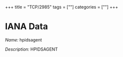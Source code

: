 +++
title = "TCP/2985"
tags = [""]
categories = [""]
+++

# IANA Data

_Name:_ hpidsagent

_Description:_ HPIDSAGENT

